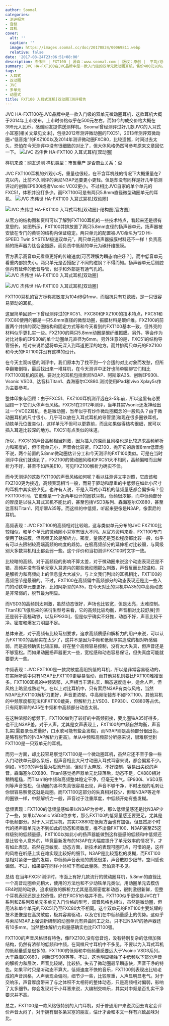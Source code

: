 ```yaml
---
author: Soomal
categories:
- 测评报告
- 音频
- 耳机
cover:
  alt: ''
  caption: ''
  image: https://images.soomal.cc/doc/20170824/00069811.webp
  relative: false
date: '2017-08-24T23:06:51+08:00'
description: 杰伟世 | FXT100 | 源自：www.soomal.com | 版权：原创 |  平均/总评分：08.50/68
summary: JVC HA-FXT100在JVC品牌中是一款入门级的双单元微动圈耳机，售价400元以内。我们曾在2012-2014年测评过JVC的三款微动圈耳机。而FXT100的双动圈则比较特别，两只扬声器分别负责高频和中低频，扬声器振膜材料不同……
tags:
- 入耳式
- 双动圈
- JVC
- 多单元
- 动圈式
title: FXT100 入耳式耳机[双动圈]测评报告
---
```


JVC HA-FXT100在JVC品牌中是一款入门级的双单元微动圈耳机，这款耳机大概于2014年上市发布，上市时价格似乎在500元左右，而如今的成交价格大概在399元人民币，感谢网友提供送测样机。Soomal曾经测评过好几款JVC的入耳式小耳塞[相关文章见文末]，包括2012年测评微动圈的FXC51，2013年测评双微动圈+“低音炮”的FXZ100以及2014年测评微动圈FXC80，比较遗憾，时间过去太久，恐怕在今天测评中没有很细致的对比了，但大体风格仍然可参考原来文章回忆一下。
![JVC 杰伟世 HA-FXT100 入耳式耳机[双动圈]](https://images.soomal.cc/doc/20170815/00069675.webp)





样机来源：网友送测
样机类型：市售量产
是否商业关系：否

JVC FXT100耳机的外观小巧，重量也很轻，在不含耳机线的情况下大概重量在7克以内，比前不久测评的索尼N3AP还要更小更轻。但是却没有同样是好几年前测评过的创新EP930i或者Vsonic VC02更小。不过相比JVC自家的单个单元的FXC51，体积并没打多少。而FXT100可是有两只5.8mm直径微型动圈单元的耳机。
![JVC 杰伟世 HA-FXT100 入耳式耳机[双动圈]](https://images.soomal.cc/doc/20170815/00069676.webp)




![JVC 杰伟世 HA-FXT100 入耳式耳机[双动圈]-结构图[官方图]](https://images.soomal.cc/doc/20170824/00069810.webp)




从官方的结构图和资料可以了解到FXT100耳机的一些技术特点，看起来还是很有意思的。如图所示，FXT100并排放置了两只5.8mm直径的扬声器单元，扬声器被安放在专门的黄铜的结构内保证稳定。两只单元的配置被JVC命名为“2D Hi-SPEED Twin SYSTEM极速双单元”，两只单元扬声器振膜材料还不一样！负责高频的扬声器为钛合金振膜，而负责中低频的单元为碳纤维振膜。

官方表示高音单元看重更好的传输速度[可否理解为瞬态响应好？]，而中低音单元看重内部损失小。两只单元是否搭配了不同的磁钢？不得而知。扬声器单元后侧腔体内有延伸的低音导管，似乎和外部是有通气孔的。
![JVC 杰伟世 HA-FXT100 入耳式耳机[双动圈]](https://images.soomal.cc/doc/20170815/00069678.webp)




![JVC 杰伟世 HA-FXT100 入耳式耳机[双动圈]](https://images.soomal.cc/doc/20170815/00069680.webp)




FXT100耳机的官方标称灵敏度为104dB@1mw，而阻抗只有12欧姆，是一只很容易驱动的耳机。

这里简单回顾一下曾经测评过的FXC51、FXC80和FXZ100的技术特点，FXC51和FXC80使用的都是一只5.8mm直径的微型动圈，振膜材料是碳纤维。FXZ100的前置两个并排的双动圈结构和固定方式等和今天看到的FXT100基本一致，但外壳的材料似乎更扎实一些。FXZ100的两只5.8mm动圈是碳纤维振膜。另外，等会作为对比对象的EP930i的单个动圈单元直径为6mm。另外注意的是，FXC51的结构导管细长，相对来说希望将单元深入到耳道更深的地方。而并排两只单元的FXZ100和今天的FXT100并没有这样的设计。

在今天主观听感的测评中，我们原本为了找不到一个合适的对比对象而发愁，但所幸翻箱倒柜，最后找出来一堆耳机，在今天测评中正好也简单聊聊它们相比FXT100耳机的区别。要对比的耳机包括索尼N3AP、阿斯翠A35、创新EP930i、Vsonic VSD3、达音科Titan1、森海塞尔CX880.测试使用iPad和vivo Xplay5s作为主要参考。

整体印象与回顾：由于FXC51、FXZ100耳机测评远在3-5年前，所以这里有必要回顾一下它们大体声音风格。FXC51在2012年测评，当年其实Vsonic还发神经出过一个VC02耳机，也是微动圈，当年似乎有炒作微动圈概念的一股风头？由于微动圈耳机的尺寸很小，几乎可以放在入耳式耳机的导管里[和现在很多圈铁耳机，动铁单元位置类似]，这样单元不但可以更靠前，而且如果做得结构很细，就可以插入耳道比较深的地方。FXC51有点类似的味道。

所以，FXC51的声音高频相当刺激，因为插入的深而且风格也是比较追求高频解析力和密度的，但毕竟单元小，声音会比较紧。FXZ100，抛开它的后置8mm低音炮不说，两个前置的5.8mm微动圈估计分工和今天测评的FXT100类似。可是在当时测评中我们就谈到了，FXZ100的微动圈风格和FXC51大不相同，高频偏暗而且解析力不好，甚至不如声美E10，可见FXZ100解析力确实不佳。

而今天测评的这款FXT100的声音风格如何呢？看以往测评文字对照，它应该和FXZ100更为接近，高频表现相当一般，而易于驱动和厚重的中低频在如此小尺寸的耳机中其实很少见。也许有人说，不是入耳式小耳机的低频量感都会偏多吗？但FXT100不同，它更像是一个近两年设计的圈铁耳机，低频很浓郁，而中低频部分的厚度是以往入耳式耳机不能比的，甚至包括VSD3系列、森海塞尔CX880，甚至达音科Titan1、阿斯翠A35等。而这样的中低频，听起来更像是N3AP，像索尼的耳机。

高频表现：JVC FXT100的高频相对比较暗，这与类似单元分布的JVC FXZ100比较相似，和单个单元的微动圈小耳塞有很大不同。从官方资料来看，FXT100专门使用了钛振膜，但高频无论是解析力，密度，量感还是宽松程度都比较一般，似乎有可以去限制较高端高频的响度的趋势。在极高频部分的延伸相对比较弱，与同级别大多数耳机相比都会弱一些。这个评价和当初测评FXZ100时文字一致。

比较暗的高频，对于高频段的影响不算太差，对于微动圈来说这个动态表现还是不错，高频并没有将单元塞入耳道内的那些微动圈那么刺激，声音反而比较温和，只是解析力和高频向上的信息量大大减少。与上文我们列出的耳机相比，FXT100的高频细节是最弱的。不过，FXT100在高频偏中高频部分的动态表现还是比一些入门的动铁单元要更好，比如阿斯翠的A35，在今天对比的耳机中A35的中高频动态是非常弱的，脱节最为明显。

而VSD3的高频则太刺激，虽然动态很好，声场也比较宽，但是太亮，太难控制。Titan1和飞傲后来的某衍生型号来看，它的高频比较均衡，声音相对比较舒展[但还是弱于高档动铁，以及EP930i]，但是似乎确实不好推，动态不好，声音比较干净。密度和爆发力明显不足。

总体来说，对于高频有比较苛刻要求，追求高频质感和解析力的用户来说，可以认为FXT100的高频实在太少了，这并不是因为中频和低频厚实造成的相对听感偏弱，而是高频确实比较压抑。好在整个高频容易控制，没有太大失真，但声音还是不够宽松。而如果动圈扬声器更大一些，宽松感和动态容易保证，但失真度可能就要更大一些。

中频表现：JVC FXT100是一款灵敏度高阻抗低的耳机，所以是非常容易驱动的，在实际听感中只有N3AP比FXT100更容易驱动，而其他耳机则要比FXT100难推很多。FXT100耳机的中频浓郁，人声相当丰满扎实，瞬态速度适中，适合人声，但风格上略显成熟老气。在以上对比耳机中，只有索尼N3AP有类似风格，当然N3AP比FXT100解析力更好，声音更浓郁，中高频衔接却不如FXT100。其他耳机的中频厚度都无法和FXT100媲美，但解析力上VSD3、EP930i、CX880等占优。只有阿斯翠的A35在中频和中高频部分动态太弱。

在这种浓郁的低频下，FXT100做到了较好的中高频衔接，要比圈铁A35好得多，也不比N3AP差。对于人声，尤其是女声表现上，FXT100的中频自然均衡，声音扎实[需要录音质量好，口水歌可能有些会发糊]，而N3AP则是高频部分很出色，是略有脱节的[N3AP解析力更高]。单从中频和高频部分听感来说，很难察觉到FXT100是一只双单元的耳机。

而另一方面，却比较容易察觉FXT100是一个微动圈耳机，虽然它还不至于像一些入门动铁单元那么呆板，但声音相比大尺寸动圈入耳式耳塞来说，都会偏紧不少。例如，VSD3的声音最为松弛开阔，但似乎太奔放，不好控制，容易出尖锐的声音。森海塞尔CX880、Titan1感觉扬声器单元比较落后，动态不足，CX880相对稍稍粗糙，而Titan1的中频和高频整体稳定干净，但毫无生气。EP930i、VSD3系列等声音宽松，但动圈的各种失真很容易出现，声音不够干净，不时出现的毛刺让你很容易察觉这就是动圈。而FXT100这部分的失真相对较少，但和N3AP等近年的圈铁一样，中频解析力一般，声音过于注重厚度，中低频开始有些发糊。

低频表现：FXT100的低频量感如果以N3AP为参考，那么低频量感还是比N3AP少了一些，如果以Vsonic VSD3位参考，那么FXT100的低频量感还要更足，尤其是中低频部分。对于入耳式耳机，其实CX880在低频方面也有加强，但显然那个时代的扬声器单元达不到如此的动态和灵敏度，推不出像FXT100、N3AP甚至Z5这样级别的低频量感。FXT100以如此小的扬声器能做到这样量感的低频和中低频还是比较令人意外的，毕竟最新发布的N3AP在大幅度提升了单元效率的情况下，才有如此表现。虽然在灵敏度、动态方面，新技术的表现可圈可点，可惜的是，这样的风格在听感上实在难实现比较好的细节。N3AP是比较宽松的发糊，而FXT100是相对紧张一些的发糊，中低频声音表现的质感很差，声音散缺少细节，空间感也偏弱。不过，如果要在同样小体积下有如此量感，恐怕真不多见。

总结
在当年FXC51测评时，市面上有好几款流行的微动圈耳机，5.8mm的直径比一个高音动圈单元稍大，使用的方法也和不少动铁单元类似，用动圈单元去模仿ER4时期的动铁，追求极致的解析力尤其是高频密度和动态，很刺激很新鲜，但整个耳机表现还是比较奇怪。好在FXC51价格并不贵。FXT100似乎更像是JVC在T系列和Z系列双单元多单元入门价格的型号，调音风格也相似，虽然是微动圈，但用法和单个单元的FXC51乃至FXC80大不相同。这个双单元的FXT100主要炫耀的技术更像是在高灵敏度，极其容易驱动，以及它们在中低频量感上的优势。这似乎与索尼N3AP上强调新研制的动圈单元有异曲同工之处，只不过N3AP的扬声器还有10多mm。当然整体解析力和量感确实也比FXT100强。

FXT100的声音风格很有特色，像FXZ100,没有低音炮，没有特别复杂的低频加强结构，仍然有浓郁的低频和中频，在同样尺寸耳机中不多见。不要以为入耳式耳机的低频量感是很多的，FXT100的低频和中低频量感要远大于Vsoinc VSD3系列，大于森海CX880，创新EP930i等等。不过，这也明显牺牲了中低频以下部分声音的解析力和层次，声音比较糊，比较挤。失去了微动圈最早瞬态快，声音干净的特色。如果平时只是听动态不算大，低频速度不快的音乐，FXT100则表现出比较老成的声音风格，人声表现会偏闷，细节少一些，比较厚重，人声显明显老气。对于交响乐，声音厚度带来了与之体积不太相符的整体动态，只是高频相对偏弱，影响了太多细节。你会发现对于小耳塞来说，大编制交响乐，其实对中频是否扎实干净要求并不高。

总之，FXT100是一款风格很特别的入门耳机，对于普通用户来说买回去肯定会评价声音太闷了，对于拥有很多条耳塞的朋友，估计才会和本文一样有兴致品味对比。